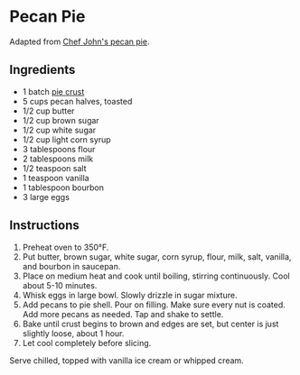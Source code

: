 # Pecan Pie

Adapted from [Chef John's pecan pie](http://foodwishes.blogspot.com/2014/04/an-amazing-award-winning-pecan.html).

## Ingredients

- 1 batch [pie crust](pie-crust.md)
- 5 cups pecan halves, toasted
- 1/2 cup butter
- 1/2 cup brown sugar
- 1/2 cup white sugar
- 1/2 cup light corn syrup
- 3 tablespoons flour
- 2 tablespoons milk
- 1/2 teaspoon salt
- 1 teaspoon vanilla
- 1 tablespoon bourbon
- 3 large eggs

## Instructions

1. Preheat oven to 350&deg;F.
2. Put butter, brown sugar, white sugar, corn syrup, flour, milk, salt, vanilla, and bourbon in saucepan.
3. Place on medium heat and cook until boiling, stirring continuously. Cool about 5-10 minutes.
4. Whisk eggs in large bowl. Slowly drizzle in sugar mixture.
5. Add pecans to pie shell. Pour on filling. Make sure every nut is coated. Add more pecans as needed. Tap and shake to settle.
6. Bake until crust begins to brown and edges are set, but center is just slightly loose, about 1 hour.
7. Let cool completely before slicing.

Serve chilled, topped with vanilla ice cream or whipped cream.
